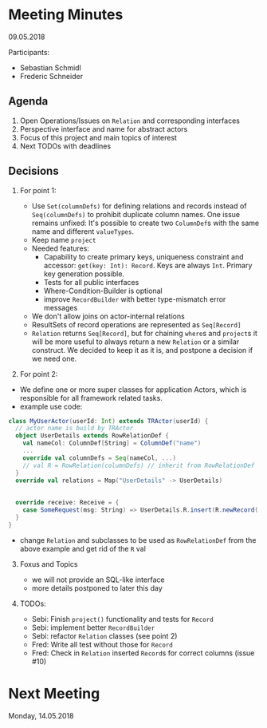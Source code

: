 # Meeting Minutes

09.05.2018

Participants:

- Sebastian Schmidl
- Frederic Schneider

## Agenda

1. Open Operations/Issues on `Relation` and corresponding interfaces
2. Perspective interface and name for abstract actors
3. Focus of this project and main topics of interest
4. Next TODOs with deadlines

## Decisions

1. For point 1:

   - Use `Set(columnDefs)` for defining relations and records instead of `Seq(columnDefs)` to prohibit duplicate column names.
     One issue remains unfixed: It's possible to create two `ColumnDef`s with the same name and different `valueTypes`.
   - Keep name `project`
   - Needed features:
     - Capability to create primary keys, uniqueness constraint and accessor: `get(key: Int): Record`.
       Keys are always `Int`. Primary key generation possible.
     - Tests for all public interfaces
     - Where-Condition-Builder is optional
     - improve `RecordBuilder` with better type-mismatch error messages
   - We don't allow joins on actor-internal relations
   - ResultSets of record operations are represented as `Seq[Record]`
   - `Relation` returns `Seq[Record]`, but for chaining `where`s and `project`s it will be more useful to always return a new `Relation` or a similar construct.
     We decided to keep it as it is, and postpone a decision if we need one.

2. For point 2:

  - We define one or more super classes for application Actors,
    which is responsible for all framework related tasks.
  - example use code:

```scala
class MyUserActor(userId: Int) extends TRActor(userId) {
  // actor name is build by TRActor
  object UserDetails extends RowRelationDef {
    val nameCol: ColumnDef[String] = ColumnDef("name")
    ...
    override val columnDefs = Seq(nameCol, ...)
    // val R = RowRelation(columnDefs) // inherit from RowRelationDef
  }
  override val relations = Map("UserDetails" -> UserDetails)
  
  
  override receive: Receive = {
    case SomeRequest(msg: String) => UserDetails.R.insert(R.newRecord(...))
  }
}
```
  - change `Relation` and subclasses to be used as `RowRelationDef` from the above example and get rid of the `R` val

3. Foxus and Topics

   - we will not provide an SQL-like interface
   - more details postponed to later this day

4. TODOs:

   - Sebi: Finish `project()` functionality and tests for `Record`
   - Sebi: implement better `RecordBuilder`
   - Sebi: refactor `Relation` classes (see point 2)
   - Fred: Write all test without those for `Record`
   - Fred: Check in `Relation` inserted `Record`s for correct columns (issue #10)

# Next Meeting

Monday, 14.05.2018
